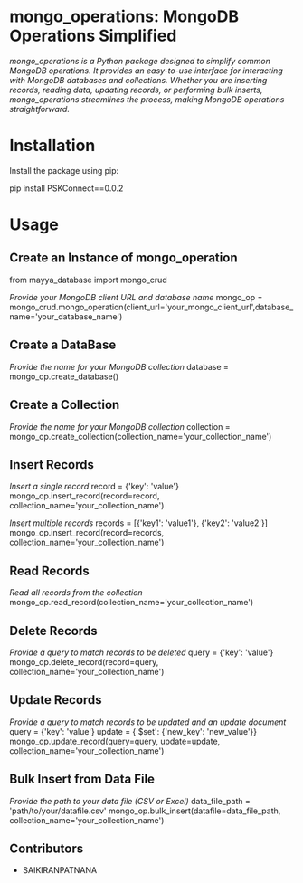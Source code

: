 # mongo_operations: MongoDB Operations Simplified

*mongo_operations is a Python package designed to simplify common MongoDB operations. It provides an easy-to-use interface for interacting with MongoDB databases and collections. Whether you are inserting records, reading data, updating records, or performing bulk inserts, mongo_operations streamlines the process, making MongoDB operations straightforward.*

# Installation

Install the package using pip:

pip install PSKConnect==0.0.2

#  Usage

 ## Create an Instance of mongo_operation

   from mayya_database import mongo_crud

   *Provide your MongoDB client URL and database name*
   mongo_op = mongo_crud.mongo_operation(client_url='your_mongo_client_url',database_name='your_database_name')

 ## Create a DataBase

   *Provide the name for your MongoDB collection*
   database = mongo_op.create_database()

 ## Create a Collection

   *Provide the name for your MongoDB collection*
   collection = mongo_op.create_collection(collection_name='your_collection_name')

 ## Insert Records

   *Insert a single record*
   record = {'key': 'value'}
   mongo_op.insert_record(record=record, collection_name='your_collection_name')

   *Insert multiple records*
   records = [{'key1': 'value1'}, {'key2': 'value2'}]
   mongo_op.insert_record(record=records, collection_name='your_collection_name')

 ## Read Records

   *Read all records from the collection*
   mongo_op.read_record(collection_name='your_collection_name')

 ## Delete Records

   *Provide a query to match records to be deleted*
   query = {'key': 'value'}
   mongo_op.delete_record(record=query, collection_name='your_collection_name')

 ## Update Records

   *Provide a query to match records to be updated and an update document*
   query = {'key': 'value'}
   update = {'$set': {'new_key': 'new_value'}}
   mongo_op.update_record(query=query, update=update, collection_name='your_collection_name')

 ## Bulk Insert from Data File

   *Provide the path to your data file (CSV or Excel)*
   data_file_path = 'path/to/your/datafile.csv'
   mongo_op.bulk_insert(datafile=data_file_path, collection_name='your_collection_name')

## Contributors

- SAIKIRANPATNANA


